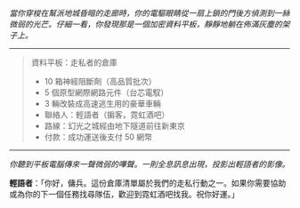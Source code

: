 _當你穿梭在幫派地城昏暗的走廊時，你的電驅眼睛從一扇上鎖的門後方偵測到一絲微弱的光芒。仔細一看，你發現那是一個加密資料平板，靜靜地躺在佈滿灰塵的架子上。_

---

> 資料平板：走私者的倉庫
>
> - 10 箱神經阻斷劑（高品質批次）
> - 5 個原型網際網路元件（台芯電馭）
> - 3 輛改裝成高速逃生用的豪華車輛
> - 聯絡人：輕語者（掮客，霓虹酒吧）
> - 路線：幻光之城經由地下隧道前往新東京
> - 付款：成功運送後支付 50 網幣

---

_你聽到平板電腦傳來一聲微弱的嗶聲。一則全息訊息出現，投影出輕語者的影像。_

**輕語者**：「你好，傭兵。這份倉庫清單屬於我們的走私行動之一。如果你需要協助或為你的下一個任務找尋隊伍，歡迎到霓虹酒吧找我。祝你好運。」
